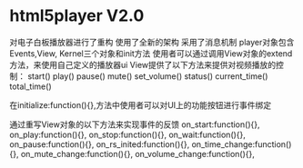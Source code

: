 html5player V2.0
===========

对电子白板播放器进行了重构
使用了全新的架构
采用了消息机制
player对象包含Events,View, Kernel三个对象和init方法
使用者可以通过调用View对象的extend方法，来使用自己定义的播放器ui
View提供了以下方法来提供对视频播放的控制：
start() play() pause() mute() set_volume() status() current_time() total_time() 

在initialize:function(){},方法中使用者可以对UI上的功能按钮进行事件绑定

通过重写View对象的以下方法来实现事件的反馈
		on_start:function(){},
		on_play:function(){},
		on_stop:function(){},
		on_wait:function(){},
		on_pause:function(){},
		on_rs_inited:function(){},
		on_time_change:function(){},
		on_mute_change:function(){},
		on_volume_change:function(){},
		
